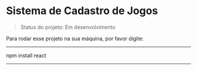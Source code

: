 <h1>Sistema de Cadastro de Jogos</h1>

> Status do projeto: Em desenvolvimento

Para rodar esse projeto na sua máquina, por favor digite:

***
npm install react
***
